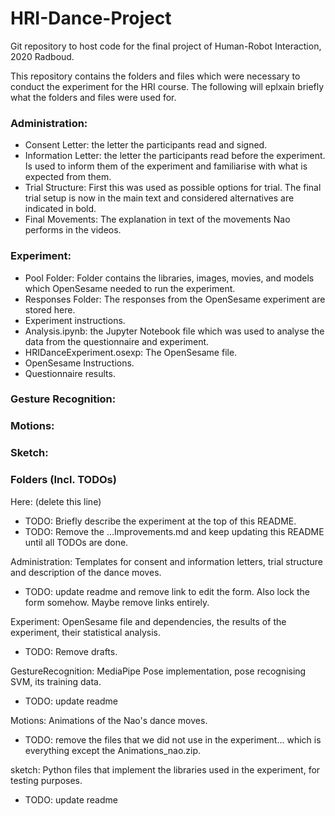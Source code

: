 # HRI-Dance-Project
Git repository to host code for the final project of Human-Robot Interaction, 2020 Radboud.

This repository contains the folders and files which were necessary to conduct the experiment for the HRI course. The following will eplxain briefly what the folders and files were used for.

### Administration:
- Consent Letter: the letter the participants read and signed.
- Information Letter: the letter the participants read before the experiment. Is used to inform them of the experiment and familiarise with what is expected from them. 
- Trial Structure: First this was used as possible options for trial. The final trial setup is now in the main text and considered alternatives are indicated in bold.
- Final Movements: The explanation in text of the movements Nao performs in the videos. 

### Experiment:
- Pool Folder: Folder contains the libraries, images, movies, and models which OpenSesame needed to run the experiment. 
- Responses Folder: The responses from the OpenSesame experiment are stored here.
- Experiment instructions.
- Analysis.ipynb: the Jupyter Notebook file which was used to analyse the data from the questionnaire and experiment. 
- HRIDanceExperiment.osexp: The OpenSesame file.
- OpenSesame Instructions.
- Questionnaire results.

### Gesture Recognition:

### Motions:

### Sketch:



### Folders (Incl. TODOs)
Here: (delete this line)
- TODO: Briefly describe the experiment at the top of this README.
- TODO: Remove the ...Improvements.md and keep updating this README until all TODOs are done.

Administration: Templates for consent and information letters, trial structure and description of the dance moves.
- TODO: update readme and remove link to edit the form. Also lock the form somehow. Maybe remove links entirely.

Experiment: OpenSesame file and dependencies, the results of the experiment, their statistical analysis.
- TODO: Remove drafts.

GestureRecognition: MediaPipe Pose implementation, pose recognising SVM, its training data.
- TODO: update readme

Motions: Animations of the Nao's dance moves.
- TODO: remove the files that we did not use in the experiment... which is everything except the Animations_nao.zip.

sketch: Python files that implement the libraries used in the experiment, for testing purposes.
- TODO: update readme
